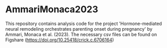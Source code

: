 # AmmariMonaca2023
This repository contains analysis code for the project 'Hormone-mediated neural remodeling orchestrates parenting onset during pregnancy' by Ammari, Monaca et al. (2023). 
The necessary csv files can be found on Figshare (https://doi.org/10.25418/crick.c.6706164)
